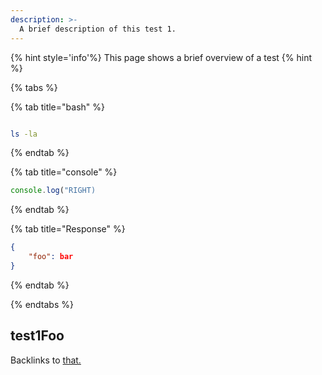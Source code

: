 ```yaml
---
description: >-
  A brief description of this test 1.
---
```


{% hint style='info'%}
This page shows a brief overview of a test
{% hint %}

{% tabs %}

{% tab title="bash" %}

```bash

ls -la

```

{% endtab %}

{% tab title="console" %}

```javascript
console.log("RIGHT)
```

{% endtab %}

{% tab title="Response" %}

```json
{
    "foo": bar
}
```

{% endtab %}

{% endtabs %}

## test1Foo

Backlinks to [that.](./test2.md#something-something)
